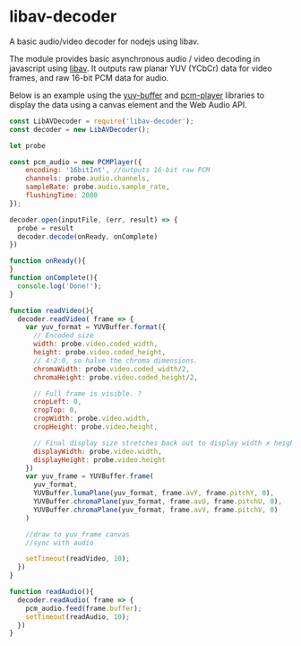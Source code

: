 # libav-decoder

A basic audio/video decoder for nodejs using libav.

The module provides basic asynchronous audio / video decoding in javascript using [libav](https://www.libav.org/). It outputs raw planar YUV (YCbCr) data for video frames, and raw 16-bit PCM data for audio.


Below is an example using the [yuv-buffer](https://github.com/brion/yuv-buffer) and [pcm-player](https://github.com/samirkumardas/pcm-player) libraries to display the data using a canvas element and the Web Audio API.

```javascript
const LibAVDecoder = require('libav-decoder');
const decoder = new LibAVDecoder();

let probe

const pcm_audio = new PCMPlayer({
    encoding: '16bitInt', //outputs 16-bit raw PCM
    channels: probe.audio.channels,
    sampleRate: probe.audio.sample_rate,
    flushingTime: 2000
});

decoder.open(inputFile, (err, result) => {
  probe = result
  decoder.decode(onReady, onComplete)
})

function onReady(){
}
function onComplete(){
  console.log('Done!');
}

function readVideo(){
  decoder.readVideo( frame => {
    var yuv_format = YUVBuffer.format({
      // Encoded size
      width: probe.video.coded_width,
      height: probe.video.coded_height,
      // 4:2:0, so halve the chroma dimensions.
      chromaWidth: probe.video.coded_width/2,
      chromaHeight: probe.video.coded_height/2,

      // Full frame is visible. ?
      cropLeft: 0,
      cropTop: 0,
      cropWidth: probe.video.width,
      cropHeight: probe.video.height,

      // Final display size stretches back out to display width x height:
      displayWidth: probe.video.width,
      displayHeight: probe.video.height
    })
    var yuv_frame = YUVBuffer.frame(
      yuv_format,
      YUVBuffer.lumaPlane(yuv_format, frame.avY, frame.pitchY, 0),
      YUVBuffer.chromaPlane(yuv_format, frame.avU, frame.pitchU, 0),
      YUVBuffer.chromaPlane(yuv_format, frame.avV, frame.pitchV, 0)
    )

    //draw to yuv_frame canvas
    //sync with audio

    setTimeout(readVideo, 10);
  })
}  

function readAudio(){
  decoder.readAudio( frame => {
    pcm_audio.feed(frame.buffer);
    setTimeout(readAudio, 10);
  })
}
```
